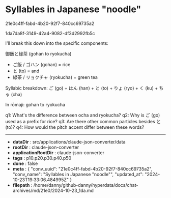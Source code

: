 # Syllables in Japanese "noodle"

21e0c4ff-fabd-4b20-92f7-840cc69735a2

1da7da8f-3149-42a4-9082-df3d2992fb5c

 I'll break this down into the specific components:

御飯と緑茶 (gohan to ryokucha)
- ご飯 / ゴハン (gohan) = rice
- と (to) = and
- 緑茶 / リョクチャ (ryokucha) = green tea

Syllabic breakdown:
ご (go) + はん (han) + と (to) + りょ (ryo) + く (ku) + ちゃ (cha)

In rōmaji: gohan to ryokucha

q1: What's the difference between ocha and ryokucha?
q2: Why is ご (go) used as a prefix for rice?
q3: Are there other common particles besides と (to)?
q4: How would the pitch accent differ between these words?

---

* **dataDir** : src/applications/claude-json-converter/data
* **rootDir** : claude-json-converter
* **applicationRootDir** : claude-json-converter
* **tags** : p10.p20.p30.p40.p50
* **done** : false
* **meta** : {
  "conv_uuid": "21e0c4ff-fabd-4b20-92f7-840cc69735a2",
  "conv_name": "Syllables in Japanese \"noodle\"",
  "updated_at": "2024-10-23T19:33:06.484995Z"
}
* **filepath** : /home/danny/github-danny/hyperdata/docs/chat-archives/md/21e0/2024-10-23_1da.md